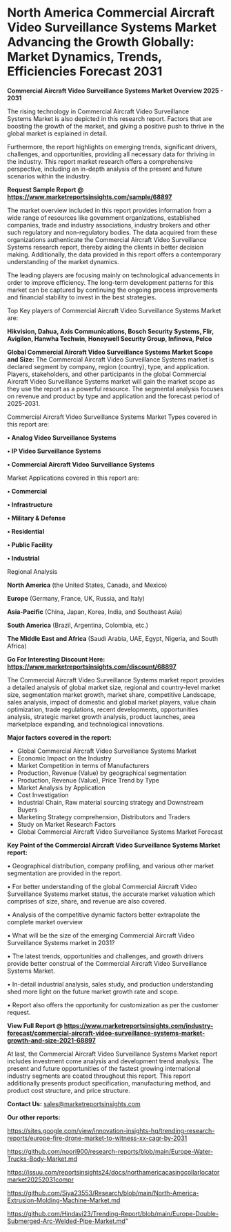 # North America Commercial Aircraft Video Surveillance Systems Market Advancing the Growth Globally: Market Dynamics, Trends, Efficiencies Forecast 2031

<Strong> Commercial Aircraft Video Surveillance Systems Market Overview 2025 - 2031</strong>

The rising technology in Commercial Aircraft Video Surveillance Systems Market is also depicted in this research report. Factors that are boosting the growth of the market, and giving a positive push to thrive in the global market is explained in detail.

Furthermore, the report highlights on emerging trends, significant drivers, challenges, and opportunities, providing all necessary data for thriving in the industry. This report market research offers a comprehensive perspective, including an in-depth analysis of the present and future scenarios within the industry.

<strong>Request Sample Report @ <a href=https://www.marketreportsinsights.com/sample/68897>https://www.marketreportsinsights.com/sample/68897</a></strong>

The market overview included in this report provides information from a wide range of resources like government organizations, established companies, trade and industry associations, industry brokers and other such regulatory and non-regulatory bodies. The data acquired from these organizations authenticate the Commercial Aircraft Video Surveillance Systems research report, thereby aiding the clients in better decision making. Additionally, the data provided in this report offers a contemporary understanding of the market dynamics.

The leading players are focusing mainly on technological advancements in order to improve efficiency. The long-term development patterns for this market can be captured by continuing the ongoing process improvements and financial stability to invest in the best strategies.

Top Key players of Commercial Aircraft Video Surveillance Systems Market are:

<strong>Hikvision, Dahua, Axis Communications, Bosch Security Systems, Flir, Avigilon, Hanwha Techwin, Honeywell Security Group, Infinova, Pelco</strong>

<strong><b>Global Commercial Aircraft Video Surveillance Systems Market Scope and Size:</b></strong>
The Commercial Aircraft Video Surveillance Systems market is declared segment by company, region (country), type, and application. Players, stakeholders, and other participants in the global Commercial Aircraft Video Surveillance Systems market will gain the market scope as they use the report as a powerful resource. The segmental analysis focuses on revenue and product by type and application and the forecast period of 2025-2031.

Commercial Aircraft Video Surveillance Systems Market Types covered in this report are:

<strong>• Analog Video Surveillance Systems

• IP Video Surveillance Systems

• Commercial Aircraft Video Surveillance Systems</strong>

Market Applications covered in this report are:

<strong>• Commercial

• Infrastructure

• Military & Defense

• Residential

• Public Facility

• Industrial</strong> 

Regional Analysis

<strong>North America</strong> (the United States, Canada, and Mexico)

<strong>Europe</strong> (Germany, France, UK, Russia, and Italy)

<strong>Asia-Pacific</strong> (China, Japan, Korea, India, and Southeast Asia)

<strong>South America</strong> (Brazil, Argentina, Colombia, etc.)

<strong>The Middle East and Africa</strong> (Saudi Arabia, UAE, Egypt, Nigeria, and South Africa)

<strong>Go For Interesting Discount Here: <a href=https://www.marketreportsinsights.com/discount/68897>https://www.marketreportsinsights.com/discount/68897</a></strong>

The Commercial Aircraft Video Surveillance Systems market report provides a detailed analysis of global market size, regional and country-level market size, segmentation market growth, market share, competitive Landscape, sales analysis, impact of domestic and global market players, value chain optimization, trade regulations, recent developments, opportunities analysis, strategic market growth analysis, product launches, area marketplace expanding, and technological innovations.

<strong><b>Major factors covered in the report:</b></strong>
<ul>
  <li>Global Commercial Aircraft Video Surveillance Systems Market </li>
  <li>Economic Impact on the Industry</li>
  <li>Market Competition in terms of Manufacturers</li>
  <li>Production, Revenue (Value) by geographical segmentation</li>
  <li>Production, Revenue (Value), Price Trend by Type</li>
  <li>Market Analysis by Application</li>
  <li>Cost Investigation</li>
  <li>Industrial Chain, Raw material sourcing strategy and Downstream Buyers</li>
  <li>Marketing Strategy comprehension, Distributors and Traders</li>
  <li>Study on Market Research Factors</li>
  <li>Global Commercial Aircraft Video Surveillance Systems Market Forecast</li>
</ul>

<strong><b>Key Point of the Commercial Aircraft Video Surveillance Systems Market report:</b></strong>

• Geographical distribution, company profiling, and various other market segmentation are provided in the report.

• For better understanding of the global Commercial Aircraft Video Surveillance Systems market status, the accurate market valuation which comprises of size, share, and revenue are also covered.

• Analysis of the competitive dynamic factors better extrapolate the complete market overview

• What will be the size of the emerging Commercial Aircraft Video Surveillance Systems market in 2031?

• The latest trends, opportunities and challenges, and growth drivers provide better construal of the Commercial Aircraft Video Surveillance Systems Market.

• In-detail industrial analysis, sales study, and production understanding shed more light on the future market growth rate and scope.

• Report also offers the opportunity for customization as per the customer request.

<strong><b>View Full Report @ <a href=https://www.marketreportsinsights.com/industry-forecast/commercial-aircraft-video-surveillance-systems-market-growth-and-size-2021-68897>https://www.marketreportsinsights.com/industry-forecast/commercial-aircraft-video-surveillance-systems-market-growth-and-size-2021-68897</a></b></strong>


At last, the Commercial Aircraft Video Surveillance Systems Market report includes investment come analysis and development trend analysis. The present and future opportunities of the fastest growing international industry segments are coated throughout this report. This report additionally presents product specification, manufacturing method, and product cost structure, and price structure.

<strong>Contact Us:</strong>
sales@marketreportsinsights.com

<strong>Our other reports:</strong>

<a href=https://sites.google.com/view/innovation-insights-hq/trending-research-reports/europe-fire-drone-market-to-witness-xx-cagr-by-2031>https://sites.google.com/view/innovation-insights-hq/trending-research-reports/europe-fire-drone-market-to-witness-xx-cagr-by-2031</a>

<a href=https://github.com/noori900/research-reports/blob/main/Europe-Water-Trucks-Body-Market.md>https://github.com/noori900/research-reports/blob/main/Europe-Water-Trucks-Body-Market.md</a>

<a href=https://issuu.com/reportsinsights24/docs/northamericacasingcollarlocatormarket20252031compr>https://issuu.com/reportsinsights24/docs/northamericacasingcollarlocatormarket20252031compr</a>

<a href=https://github.com/Siya23553/Research/blob/main/North-America-Extrusion-Molding-Machine-Market.md>https://github.com/Siya23553/Research/blob/main/North-America-Extrusion-Molding-Machine-Market.md</a>

<a href=https://github.com/Hindavi23/Trending-Report/blob/main/Europe-Double-Submerged-Arc-Welded-Pipe-Market.md>https://github.com/Hindavi23/Trending-Report/blob/main/Europe-Double-Submerged-Arc-Welded-Pipe-Market.md</a>"
